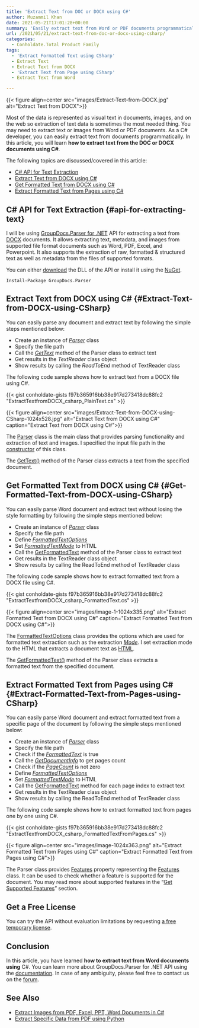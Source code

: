 ```yaml
---
title: 'Extract Text from DOC or DOCX using C#'
author: Muzammil Khan
date: 2021-05-21T17:01:28+00:00
summary: 'Easily extract text from Word or PDF documents programmatically. In this article, you will learn <strong>how to extract text from the DOC or DOCX documents using C#</strong>.'
url: /2021/05/21/extract-text-from-doc-or-docx-using-csharp/
categories:
  - Conholdate.Total Product Family
tags:
  - 'Extract Formatted Text using CSharp'
  - Extract Text
  - Extract Text from DOCX
  - 'Extract Text from Page using CSharp'
  - Extract Text from Word

---
```



{{< figure align=center src="images/Extract-Text-from-DOCX.jpg" alt="Extract Text from DOCX">}}
 

Most of the data is represented as visual text in documents, images, and on the web so extraction of text data is sometimes the most needed thing. You may need to extract text or images from Word or PDF documents. As a C# developer, you can easily extract text from documents programmatically. In this article, you will learn&nbsp;**how to extract text from the DOC or DOCX documents using C#**.

The following topics are discussed/covered in this article:

  * [C# API for Text Extraction][2]
  * [Extract Text from DOCX using C#][3]
  * [Get Formatted Text from DOCX using C#][4]
  * [Extract Formatted Text from Pages using C#][5]

## C# API for Text Extraction {#api-for-extracting-text}

I will be using&nbsp;[GroupDocs.Parser for .NET][6]&nbsp;API for extracting a text from [DOCX][7]&nbsp;documents. It allows extracting text, metadata, and images from supported file format documents such as Word, PDF, Excel, and Powerpoint. It also supports the extraction of raw, formatted & structured text as well as metadata from the files of supported formats.

You can either&nbsp;[download][8]&nbsp;the DLL of the API or install it using the&nbsp;[NuGet][9].

<pre class="wp-block-code"><code>Install-Package GroupDocs.Parser</code></pre>

## Extract Text from DOCX using C# {#Extract-Text-from-DOCX-using-CSharp}

You can easily parse any document and extract text by following the simple steps mentioned below:

  * Create an instance of _[Parser][10]_ class
  * Specify the file path
  * Call the _[GetText][11]_ method of the Parser class to extract text
  * Get results in the _TextReader_ class object
  * Show results by calling the _ReadToEnd_ method of TextReader class

The following code sample shows how to extract text from a DOCX file using C#.

{{< gist conholdate-gists f97b365916bb38e917d273418dc88fc2 "ExtractTextfromDOCX_csharp_PlainText.cs" >}}

{{< figure align=center src="images/Extract-Text-from-DOCX-using-CSharp-1024x528.jpg" alt="Extract Text from DOCX using C#" caption="Extract Text from DOCX using C#">}}
 

The [Parser][10] class is the main class that provides parsing functionality and extraction of text and images. I specified the input file path in the [constructor][13] of this class.

The [GetText()][14] method of the Parser class extracts a text from the specified document.

## Get Formatted Text from DOCX using C# {#Get-Formatted-Text-from-DOCX-using-CSharp}

You can easily parse Word document and extract text without losing the style formatting by following the simple steps mentioned below:

  * Create an instance of _[Parser][10]_ class
  * Specify the file path
  * Define _[FormattedTextOptions][15]_
  * Set _[FormattedTextMode][16]_ to HTML
  * Call the [GetFormattedText][17] method of the Parser class to extract text
  * Get results in the TextReader class object
  * Show results by calling the ReadToEnd method of TextReader class

The following code sample shows how to extract formatted text from a DOCX file using C#.

{{< gist conholdate-gists f97b365916bb38e917d273418dc88fc2 "ExtractTextfromDOCX_csharp_FormattedText.cs" >}}

{{< figure align=center src="images/image-1-1024x335.png" alt="Extract Formatted Text from DOCX using C#" caption="Extract Formatted Text from DOCX using C#">}}
 

The [FormattedTextOptions][15] class provides the options which are used for formatted text extraction such as the extraction _[Mode][16]_. I set extraction mode to the HTML that extracts a document text as&nbsp;<a rel="noreferrer noopener"  href="https://docs.groupdocs.com/display/parsernet/HTML">HTML</a>.

The [GetFormattedText()][19] method of the Parser class extracts a formatted&nbsp;text from the specified document.

## Extract Formatted Text from Pages using C# {#Extract-Formatted-Text-from-Pages-using-CSharp}

You can easily parse Word document and extract formatted text from a specific page of the document by following the simple steps mentioned below:

  * Create an instance of _[Parser][10]_ class
  * Specify the file path
  * Check if the _[FormattedText][20]_ is true
  * Call the _[GetDocumentInfo][21]_ to get pages count
  * Check if the _[PageCount][22]_ is not zero
  * Define _[FormattedTextOptions][15]_
  * Set _[FormattedTextMode][16]_ to HTML
  * Call the [GetFormattedText][17] method for each page index to extract text
  * Get results in the TextReader class object
  * Show results by calling the ReadToEnd method of TextReader class

The following code sample shows how to extract formatted text from pages one by one using C#.

{{< gist conholdate-gists f97b365916bb38e917d273418dc88fc2 "ExtractTextfromDOCX_csharp_FormattedTextFromPages.cs" >}}

{{< figure align=center src="images/image-1024x363.png" alt="Extract Formatted Text from Pages using C#" caption="Extract Formatted Text from Pages using C#">}}
 

The Parser class provides [Features][24] property representing the [Features][25] class. It can be used to check whether a feature is supported for the document. You may read more about supported features in the &#8220;[Get Supported Features][26]&#8221; section.

## Get a Free License

You can try the API without evaluation limitations by requesting&nbsp;[a free temporary license][27].

## Conclusion

In this article, you have learned&nbsp;**how to&nbsp;extract text from Word documents using** C#. You can learn more about GroupDocs.Parser for .NET API using the&nbsp;[documentation][28]. In case of any ambiguity, please feel free to contact us on the&nbsp;[forum][29].

## See Also

  * [Extract Images from PDF, Excel, PPT, Word Documents in C#][30]
  * [Extract Specific Data from PDF using Python][31]

 [1]: https://blog.conholdate.com/wp-content/uploads/sites/27/2021/05/Extract-Text-from-DOCX.jpg
 [2]: #api-for-extracting-text
 [3]: #Extract-Text-from-DOCX-using-CSharp
 [4]: #Get-Formatted-Text-from-DOCX-using-CSharp
 [5]: #Extract-Formatted-Text-from-Pages-using-CSharp
 [6]: https://products.groupdocs.com/parser/net
 [7]: https://docs.fileformat.com/word-processing/docx/
 [8]: https://downloads.groupdocs.com/parser/net
 [9]: https://www.nuget.org/packages/GroupDocs.Parser
 [10]: https://apireference.groupdocs.com/parser/net/groupdocs.parser/parser
 [11]: https://apireference.groupdocs.com/parser/net/groupdocs.parser/parser/methods/gettext/index
 [12]: https://blog.conholdate.com/wp-content/uploads/sites/27/2021/05/Extract-Text-from-DOCX-using-CSharp.jpg
 [13]: https://apireference.groupdocs.com/parser/net/groupdocs.parser/parser/constructors/7
 [14]: https://apireference.groupdocs.com/parser/net/groupdocs.parser/parser/methods/gettext
 [15]: https://apireference.groupdocs.com/parser/net/groupdocs.parser.options/formattedtextoptions
 [16]: https://apireference.groupdocs.com/parser/net/groupdocs.parser.options/formattedtextoptions/properties/mode
 [17]: https://apireference.groupdocs.com/parser/net/groupdocs.parser/parser/methods/getformattedtext/index
 [18]: https://blog.conholdate.com/wp-content/uploads/sites/27/2021/05/image-1.png
 [19]: https://apireference.groupdocs.com/parser/net/groupdocs.parser/parser/methods/getformattedtext
 [20]: https://apireference.groupdocs.com/parser/net/groupdocs.parser.options/features/properties/formattedtext
 [21]: https://apireference.groupdocs.com/parser/net/groupdocs.parser/parser/methods/getdocumentinfo
 [22]: https://apireference.groupdocs.com/parser/net/groupdocs.parser.options/idocumentinfo/properties/pagecount
 [23]: https://blog.conholdate.com/wp-content/uploads/sites/27/2021/05/image.png
 [24]: https://apireference.groupdocs.com/parser/net/groupdocs.parser/parser/properties/features
 [25]: https://apireference.groupdocs.com/parser/net/groupdocs.parser.options/features
 [26]: https://docs.groupdocs.com/parser/net/get-supported-features/
 [27]: https://purchase.groupdocs.com/temporary-license
 [28]: https://docs.groupdocs.com/parser/net/
 [29]: https://forum.groupdocs.com/c/parser/
 [30]: https://blog.groupdocs.com/2020/10/28/extract-images-from-pdf-word-excel-ppt-using-csharp/
 [31]: https://blog.groupdocs.cloud/2021/04/28/extract-specific-data-from-pdf-using-python/




